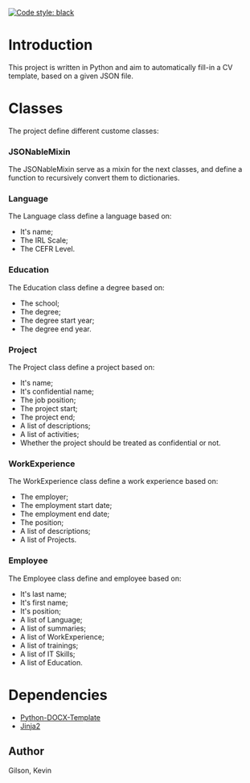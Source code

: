 [![Code style: black](https://img.shields.io/badge/code%20style-black-000000.svg)](https://github.com/psf/black)

# Introduction
This project is written in Python and aim to automatically fill-in a CV template, based on a given JSON file.

# Classes
The project define different custome classes:

### JSONableMixin
The JSONableMixin serve as a mixin for the next classes, and define a function
to recursively convert them to dictionaries.

### Language
The Language class define a language based on:
+ It's name;
+ The IRL Scale;
+ The CEFR Level.

### Education
The Education class define a degree based on:
+ The school;
+ The degree;
+ The degree start year;
+ The degree end year.

### Project
The Project class define a project based on:
+ It's name;
+ It's confidential name;
+ The job position;
+ The project start;
+ The project end;
+ A list of descriptions;
+ A list of activities;
+ Whether the project should be treated as confidential or not.

### WorkExperience
The WorkExperience class define a work experience based on:
+ The employer;
+ The employment start date;
+ The employment end date;
+ The position;
+ A list of descriptions;
+ A list of Projects.

### Employee
The Employee class define and employee based on:
+ It's last name;
+ It's first name;
+ It's position;
+ A list of Language;
+ A list of summaries;
+ A list of WorkExperience;
+ A list of trainings;
+ A list of IT Skills;
+ A list of Education.

# Dependencies
+ [Python-DOCX-Template](https://github.com/elapouya/python-docx-template)
+ [Jinja2](https://pypi.org/project/Jinja2/)

## Author
Gilson, Kevin
